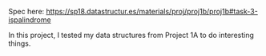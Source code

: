 Spec here: https://sp18.datastructur.es/materials/proj/proj1b/proj1b#task-3-ispalindrome

In this project, I tested my data structures from Project 1A to do interesting things. 
